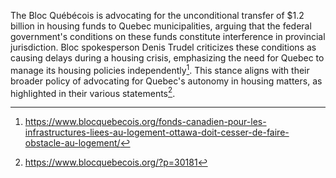 The Bloc Québécois is advocating for the unconditional transfer of $1.2 billion in housing funds to Quebec municipalities, arguing that the federal government's conditions on these funds constitute interference in provincial jurisdiction. Bloc spokesperson Denis Trudel criticizes these conditions as causing delays during a housing crisis, emphasizing the need for Quebec to manage its housing policies independently[^1]. This stance aligns with their broader policy of advocating for Quebec's autonomy in housing matters, as highlighted in their various statements[^2].

[^1]: https://www.blocquebecois.org/fonds-canadien-pour-les-infrastructures-liees-au-logement-ottawa-doit-cesser-de-faire-obstacle-au-logement/
[^2]: https://www.blocquebecois.org/?p=30181
